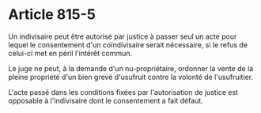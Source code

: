 # Article 815-5

Un indivisaire peut être autorisé par justice à passer seul un acte pour lequel le consentement d'un coïndivisaire serait nécessaire, si le refus de celui-ci met en péril l'intérêt commun.

Le juge ne peut, à la demande d'un nu-propriétaire, ordonner la vente de la pleine propriété d'un bien grevé d'usufruit contre la volonté de l'usufruitier.

L'acte passé dans les conditions fixées par l'autorisation de justice est opposable à l'indivisaire dont le consentement a fait défaut.
